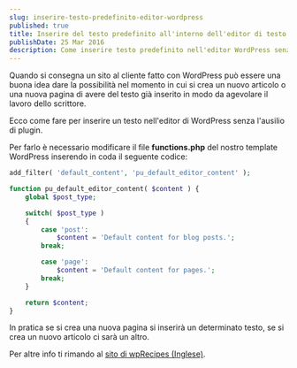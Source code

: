 ```yaml
---
slug: inserire-testo-predefinito-editor-wordpress
published: true
title: Inserire del testo predefinito all'interno dell'editor di testo di WordPress
publishDate: 25 Mar 2016
description: Come inserire testo predefinito nell'editor WordPress senza plugin
---
```


Quando si consegna un sito al cliente fatto con WordPress può essere una buona idea dare la possibilità nel momento in cui si crea un nuovo articolo o una nuova pagina di avere del testo già inserito in modo da agevolare il lavoro dello scrittore.

Ecco come fare per inserire un testo nell'editor di WordPress senza l'ausilio di plugin.

<!--more-->

Per farlo è necessario modificare il file **functions.php** del nostro template WordPress inserendo in coda il seguente codice:

```php
add_filter( 'default_content', 'pu_default_editor_content' );

function pu_default_editor_content( $content ) {
    global $post_type;

    switch( $post_type )
    {
        case 'post':
            $content = 'Default content for blog posts.';
        break;

        case 'page':
            $content = 'Default content for pages.';
        break;
    }

    return $content;
}
```

In pratica se si crea una nuova pagina si inserirà un determinato testo, se si crea un nuovo articolo ci sarà un altro.

Per altre info ti rimando al [sito di wpRecipes (Inglese)](http://www.wprecipes.com/how-to-pre-populate-wordpress-editor-with-default-content).
